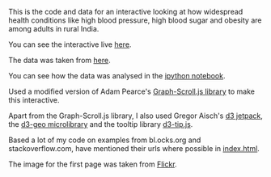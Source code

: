 This is the code and data for an interactive looking at how widespread health conditions like high blood pressure, high blood sugar and obesity are among adults in rural India.

You can see the interactive live [here](https://shijithpk.github.io/demo2/).

The data was taken from [here](https://github.com/HindustanTimesLabs/nfhs-data/).

You can see how the data was analysed in the [ipython notebook](https://nbviewer.jupyter.org/github/shijithpk/demo2/blob/master/iPython_notebook.ipynb).

Used a modified version of Adam Pearce's [Graph-Scroll.js library](https://1wheel.github.io/graph-scroll/) to make this interactive. 

Apart from the Graph-Scroll.js library, I also used Gregor Aisch's [d3 jetpack](https://github.com/gka/d3-jetpack), the [d3-geo microlibrary](https://github.com/d3/d3-geo) and the tooltip library [d3-tip.js](https://github.com/Caged/d3-tip).

Based a lot of my code on examples from bl.ocks.org and stackoverflow.com, have mentioned their urls where possible in [index.html](index.html).

The image for the first page was taken from [Flickr](https://www.flickr.com/photos/trinitycarefoundation/15649288599/).
